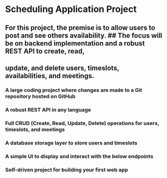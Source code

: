 # Scheduling Application Project

## For this project, the premise is to allow users to post and see others availability. ## The focus will be on backend implementation and a robust REST API to create, read, 
## update, and delete users, timeslots, availabilities, and meetings.

### A large coding project where changes are made to a Git repository hosted on GitHub
### A robust REST API in any language
### Full CRUD (Create, Read, Update, Delete) operations for users, timeslots, and meetings
### A database storage layer to store users and timeslots
### A simple UI to display and interact with the below endpoints
### Self-driven project for building your first web app